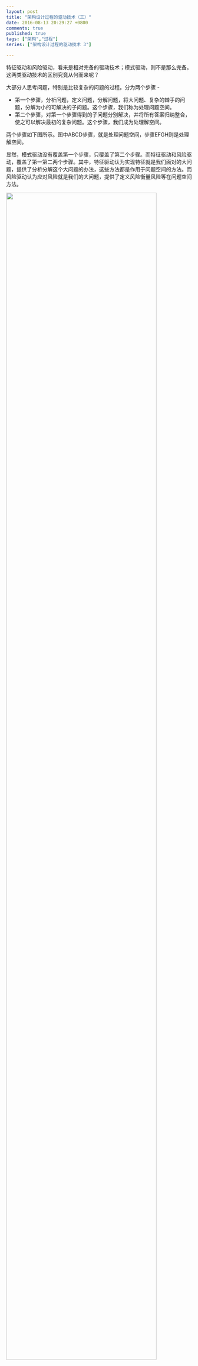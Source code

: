 ```yaml
---
layout: post
title: "架构设计过程的驱动技术（三）"
date: 2016-08-13 20:29:27 +0800
comments: true
published: true
tags: ["架构","过程"]
series: ["架构设计过程的驱动技术 3"]

---
```


特征驱动和风险驱动，看来是相对完备的驱动技术；模式驱动，则不是那么完备。
这两类驱动技术的区别究竟从何而来呢？
<!--more-->


大部分人思考问题，特别是比较复杂的问题的过程。分为两个步骤 -

* 第一个步骤，分析问题，定义问题，分解问题，将大问题、复杂的棘手的问题，分解为小的可解决的子问题。这个步骤，我们称为处理问题空间。
* 第二个步骤，对第一个步骤得到的子问题分别解决，并将所有答案归纳整合，使之可以解决最初的复杂问题。这个步骤，我们成为处理解空间。

两个步骤如下图所示。图中ABCD步骤，就是处理问题空间，步骤EFGH则是处理解空间。


显然，模式驱动没有覆盖第一个步骤，只覆盖了第二个步骤。而特征驱动和风险驱动，覆盖了第一第二两个步骤。其中，特征驱动认为实现特征就是我们面对的大问题，提供了分析分解这个大问题的办法，这些方法都是作用于问题空间的方法。而风险驱动认为应对风险就是我们的大问题，提供了定义风险衡量风险等在问题空间方法。

<img src="/images/question/question.png" width="90%"/>


